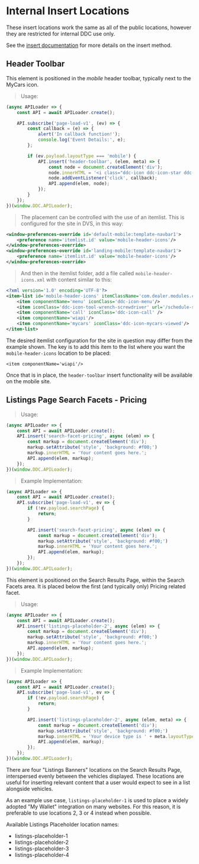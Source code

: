 # Internal Insert Locations

These insert locations work the same as all of the public locations, however they are restricted for internal DDC use only.

See the <a href="#api-insert-name-callback-elem-meta">insert documentation</a> for more details on the insert method.

## Header Toolbar

This element is positioned in the _mobile_ header toolbar, typically next to the MyCars icon.

> Usage:

```javascript
(async APILoader => {
	const API = await APILoader.create();

	API.subscribe('page-load-v1', (ev) => {
		const callback = (e) => {
			alert('In callback function!');
			console.log('Event Details:', e);
		};

		if (ev.payload.layoutType === 'mobile') {
			API.insert('header-toolbar', (elem, meta) => {
				const node = document.createElement('div');
				node.innerHTML = '<i class="ddc-icon ddc-icon-star ddc-icon-size-xlarge"></i>';
				node.addEventListener('click', callback);
				API.append(elem, node);
			});
		}
	});
})(window.DDC.APILoader);

```

> The placement can be controlled with the use of an itemlist. This is configured for the site in DVS, in this way:

```xml
<window-preferences-override id='default-mobile:template-navbar1'>
	<preference name='itemlist.id' value='mobile-header-icons'/>
</window-preferences-override>
<window-preferences-override id='landing-mobile:template-navbar1'>
	<preference name='itemlist.id' value='mobile-header-icons'/>
</window-preferences-override>
```

> And then in the itemlist folder, add a file called `mobile-header-icons.xml` with content similar to this:

```xml
<?xml version='1.0' encoding='UTF-8'?>
<item-list id='mobile-header-icons' itemClassName='com.dealer.modules.cms.navigation.NavButtonImpl'>
	<item componentName='menu' iconClass='ddc-icon-menu'/>
	<item iconClass='ddc-icon-tool-wrench-screwdriver' url='/schedule-service.htm'/>
	<item componentName='call' iconClass='ddc-icon-call' />
	<item componentName='wiapi'/>
	<item componentName='mycars' iconClass='ddc-icon-mycars-viewed'/>
</item-list>
```

The desired itemlist configuration for the site in question may differ from the example shown. The key is to add this item to the list where you want the `mobile-header-icons` location to be placed:

`<item componentName='wiapi'/>`

Once that is in place, the `header-toolbar` insert functionality will be available on the mobile site.

## Listings Page Search Facets - Pricing

> Usage:

```javascript
(async APILoader => {
	const API = await APILoader.create();
	API.insert('search-facet-pricing', async (elem) => {
		const markup = document.createElement('div');
		markup.setAttribute('style', 'background: #f00;')
		markup.innerHTML = 'Your content goes here.';
		API.append(elem, markup);
	});
})(window.DDC.APILoader);
```

> Example Implementation:

```javascript
(async APILoader => {
	const API = await APILoader.create();
	API.subscribe('page-load-v1', ev => {
		if (!ev.payload.searchPage) {
			return;
		}

		API.insert('search-facet-pricing', async (elem) => {
			const markup = document.createElement('div');
			markup.setAttribute('style', 'background: #f00;')
			markup.innerHTML = 'Your content goes here.';
			API.append(elem, markup);
		});
	});
})(window.DDC.APILoader);
```

This element is positioned on the Search Results Page, within the Search Facets area. It is placed below the first (and typically only) Pricing related facet.

> Usage:

```javascript
(async APILoader => {
	const API = await APILoader.create();
	API.insert('listings-placeholder-2', async (elem) => {
		const markup = document.createElement('div');
		markup.setAttribute('style', 'background: #f00;')
		markup.innerHTML = 'Your content goes here.';
		API.append(elem, markup);
	});
})(window.DDC.APILoader);
```

> Example Implementation:

```javascript
(async APILoader => {
	const API = await APILoader.create();
	API.subscribe('page-load-v1', ev => {
		if (!ev.payload.searchPage) {
			return;
		}

		API.insert('listings-placeholder-2', async (elem, meta) => {
			const markup = document.createElement('div');
			markup.setAttribute('style', 'background: #f00;')
			markup.innerHTML = 'Your device type is ' + meta.layoutType;
			API.append(elem, markup);
		});
	});
})(window.DDC.APILoader);
```

There are four "Listings Banners" locations on the Search Results Page, interspersed evenly between the vehicles displayed. These locations are useful for inserting relevant content that a user would expect to see in a list alongside vehicles.

As an example use case, `listings-placeholder-1` is used to place a widely adopted "My Wallet" integration on many websites. For this reason, it is preferable to use locations 2, 3 or 4 instead when possible.

Available Listings Placeholder location names:

- listings-placeholder-1
- listings-placeholder-2
- listings-placeholder-3
- listings-placeholder-4

